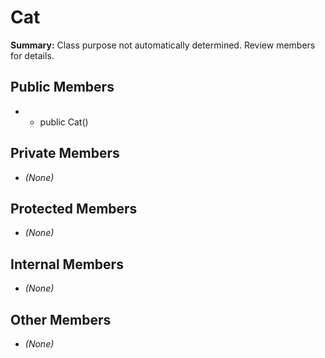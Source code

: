 # Cat

**Summary:** Class purpose not automatically determined. Review members for details.

## Public Members
- - public Cat()

## Private Members
- *(None)*

## Protected Members
- *(None)*

## Internal Members
- *(None)*

## Other Members
- *(None)*
